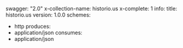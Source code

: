 swagger: "2.0"
x-collection-name: historio.us
x-complete: 1
info:
  title: historio.us
  version: 1.0.0
schemes:
- http
produces:
- application/json
consumes:
- application/json